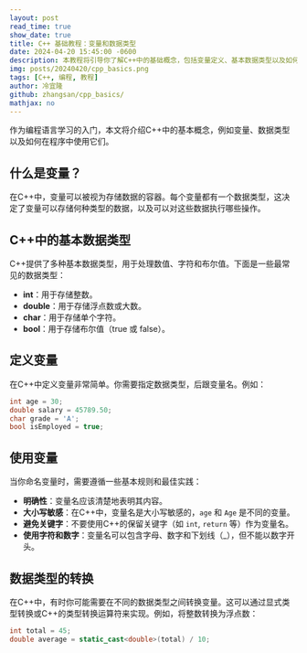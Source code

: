 ```yaml
---
layout: post
read_time: true
show_date: true
title: C++ 基础教程：变量和数据类型
date: 2024-04-20 15:45:00 -0600
description: 本教程将引导你了解C++中的基础概念，包括变量定义、基本数据类型以及如何使用它们。
img: posts/20240420/cpp_basics.png
tags: [C++, 编程, 教程]
author: 冷宜隆
github: zhangsan/cpp_basics/
mathjax: no
---
```

作为编程语言学习的入门，本文将介绍C++中的基本概念，例如变量、数据类型以及如何在程序中使用它们。

## 什么是变量？

在C++中，变量可以被视为存储数据的容器。每个变量都有一个数据类型，这决定了变量可以存储何种类型的数据，以及可以对这些数据执行哪些操作。

## C++中的基本数据类型

C++提供了多种基本数据类型，用于处理数值、字符和布尔值。下面是一些最常见的数据类型：

- **int**：用于存储整数。
- **double**：用于存储浮点数或大数。
- **char**：用于存储单个字符。
- **bool**：用于存储布尔值（true 或 false）。

## 定义变量

在C++中定义变量非常简单。你需要指定数据类型，后跟变量名。例如：

```cpp
int age = 30;
double salary = 45789.50;
char grade = 'A';
bool isEmployed = true;
```
## 使用变量
当你命名变量时，需要遵循一些基本规则和最佳实践：

- **明确性**：变量名应该清楚地表明其内容。
- **大小写敏感**：在C++中，变量名是大小写敏感的，`age` 和 `Age` 是不同的变量。
- **避免关键字**：不要使用C++的保留关键字（如 `int`, `return` 等）作为变量名。
- **使用字符和数字**：变量名可以包含字母、数字和下划线（_），但不能以数字开头。

## 数据类型的转换
在C++中，有时你可能需要在不同的数据类型之间转换变量。这可以通过显式类型转换或C++的类型转换运算符来实现。例如，将整数转换为浮点数：

```cpp
int total = 45;
double average = static_cast<double>(total) / 10;
```